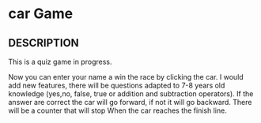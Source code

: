 # car Game

## DESCRIPTION
This is a quiz game in progress. 

Now you can enter your name a win the race by clicking the car. 
I would add new features, there will be questions adapted to 7-8 years old knowledge (yes,no, false, true or addition and subtraction operators). If the answer are correct the car will go forward, if not it will go backward. There will be a counter that will stop When the car reaches the finish line.




